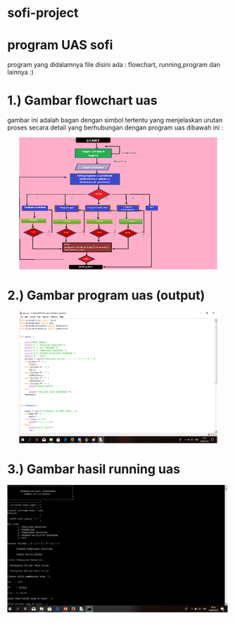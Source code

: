 # sofi-project

# program UAS sofi
program yang didalamnya file disini ada : flowchart, running,program dan lainnya :)

# 1.) Gambar flowchart uas
gambar ini adalah bagan dengan simbol tertentu yang menjelaskan urutan proses secara detail yang berhubungan dengan program uas dibawah ini :

<p align="center">
<img src="https://github.com/sitisofiya/sofi-project/blob/master/flow.png" width="450" height="300" />
</p>

# 2.) Gambar program uas (output)

<p align="center">
<img src="https://github.com/sitisofiya/sofi-project/blob/master/ss-program-uas.png" width="450" height="300" />
</p>

# 3.) Gambar hasil running uas
<p align="center">
<img src="https://github.com/sitisofiya/sofi-project/blob/master/ss-running.png" witdh="450" height="300" />
</p>
